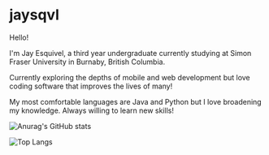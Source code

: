 # jaysqvl

Hello!

I'm Jay Esquivel, a third year undergraduate currently studying at Simon Fraser University in Burnaby, British Columbia.

Currently exploring the depths of mobile and web development but love coding software that improves the lives of many!

My most comfortable languages are Java and Python but I love broadening my knowledge. Always willing to learn new skills!


![Anurag's GitHub stats](https://github-readme-stats.vercel.app/api?username=jsqvl&hide=contribs,issues&show_icons=true&count_private=true&theme=dark&include_all_commits=true&hide_rank=true)


![Top Langs](https://github-readme-stats.vercel.app/api/top-langs/?username=jsqvl&exclude_repo=CS213,CS221&theme=dark&langs_count=10)
